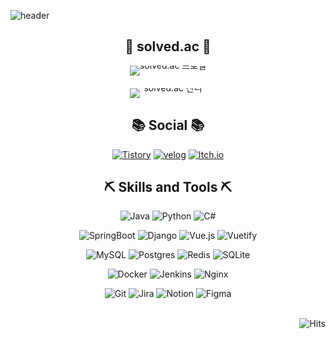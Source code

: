 ![header](https://capsule-render.vercel.app/api?type=waving&color=9ACB34&text=Welcome+to+miyeon's+GitHub!&fontColor=f7f5f5&fontSize=40&animation=twinkling&height=250)

<div align="center">

  ## 🌱 solved.ac 🌱
  
  <div style="margin-bottom: 20px;">
    <div style="display: flex; justify-content: center; align-items: center; gap: 40px;">
      <div style="line-height: 0; margin: 0;">
        <img src="http://mazassumnida.wtf/api/v2/generate_badge?boj=422haha" alt="solved.ac 프로필" style="display: block; margin-bottom: 20px;"/>
        <img src="http://mazandi.herokuapp.com/api?handle=422haha&theme=warm" alt="solved.ac 잔디" style="display: block;"/>
      </div>
    </div>
  </div>

  ## 📚 Social 📚

  [![Tistory](https://img.shields.io/badge/Tistory-000000.svg?style=for-the-badge&logo=tistory&logoColor=white)](https://dev-miyeon.tistory.com/)
  [![velog](https://img.shields.io/badge/Velog-20C997.svg?style=for-the-badge&logo=velog&logoColor=white)](https://velog.io/@422haha/posts)
  [![Itch.io](https://img.shields.io/badge/Itch-%23FF0B34.svg?style=for-the-badge&logo=Itch.io&logoColor=white)](https://mi-yeon.itch.io/)

  ## ⛏️ Skills and Tools ⛏️

  <!-- Programming Languages -->
  ![Java](https://img.shields.io/badge/java-%23ED8B00.svg?style=for-the-badge&logo=openjdk&logoColor=white)
  ![Python](https://img.shields.io/badge/python-3670A0?style=for-the-badge&logo=python&logoColor=ffdd54)
  ![C#](https://img.shields.io/badge/c%23-%23239120.svg?style=for-the-badge&logo=c-sharp&logoColor=white)

  <!-- Frameworks -->
  ![SpringBoot](https://img.shields.io/badge/springboot-%236DB33F.svg?style=for-the-badge&logo=springboot&logoColor=white)
  ![Django](https://img.shields.io/badge/django-%23092E20.svg?style=for-the-badge&logo=django&logoColor=white)
  ![Vue.js](https://img.shields.io/badge/vuejs-%2335495e.svg?style=for-the-badge&logo=vuedotjs&logoColor=%234FC08D)
  ![Vuetify](https://img.shields.io/badge/Vuetify-1867C0?style=for-the-badge&logo=vuetify&logoColor=AEDDFF)

  <!-- Databases -->
  ![MySQL](https://img.shields.io/badge/mysql-4479A1.svg?style=for-the-badge&logo=mysql&logoColor=white)
  ![Postgres](https://img.shields.io/badge/postgres-%23316192.svg?style=for-the-badge&logo=postgresql&logoColor=white)
  ![Redis](https://img.shields.io/badge/redis-%23DD0031.svg?style=for-the-badge&logo=redis&logoColor=white)
  ![SQLite](https://img.shields.io/badge/sqlite-%2307405e.svg?style=for-the-badge&logo=sqlite&logoColor=white)

  <!-- DevOps -->
  ![Docker](https://img.shields.io/badge/docker-%230db7ed.svg?style=for-the-badge&logo=docker&logoColor=white)
  ![Jenkins](https://img.shields.io/badge/jenkins-%232C5263.svg?style=for-the-badge&logo=jenkins&logoColor=white)
  ![Nginx](https://img.shields.io/badge/nginx-%23009639.svg?style=for-the-badge&logo=nginx&logoColor=white)

  <!-- Version Control & Tools -->
  ![Git](https://img.shields.io/badge/git-%23F05033.svg?style=for-the-badge&logo=git&logoColor=white)
  ![Jira](https://img.shields.io/badge/jira-%230A0FFF.svg?style=for-the-badge&logo=jira&logoColor=white)
  ![Notion](https://img.shields.io/badge/Notion-%23000000.svg?style=for-the-badge&logo=notion&logoColor=white)
  ![Figma](https://img.shields.io/badge/figma-%23F24E1E.svg?style=for-the-badge&logo=figma&logoColor=white)

</div>

<br>

<div align="right">
  <img src="https://hits.seeyoufarm.com/api/count/incr/badge.svg?url=https%3A%2F%2Fgithub.com%2F422haha%2Fhit-counter&count_bg=%239ACB34&title_bg=%23555555&icon=&icon_color=%23E7E7E7&title=GitHub&edge_flat=false" alt="Hits"/>
</div>
